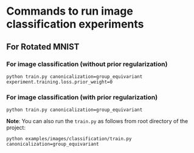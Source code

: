 # Commands to run image classification experiments

## For Rotated MNIST
### For image classification (without prior regularization)
```
python train.py canonicalization=group_equivariant experiment.training.loss.prior_weight=0
```
### For image classification (with prior regularization)
```
python train.py canonicalization=group_equivariant
```

**Note**: You can also run the `train.py` as follows from root directory of the project:
```
python examples/images/classification/train.py canonicalization=group_equivariant
```

